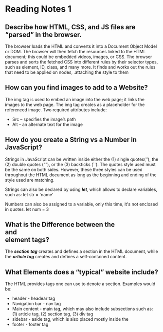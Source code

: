 # Reading Notes 1

## Describe how HTML, CSS, and JS files are “parsed” in the browser.

The browser loads the HTML and converts it into a Document Object Model or DOM. 
The browser will then fetch the resources linked to the HTML document; this could be embedded videos, images, or CSS. 
The browser parses and sorts the fetched CSS into different rules by their selector types, such as element, ID, class, and many more. 
It finds and works out the rules that need to be applied on nodes, .attaching the style to them


## How can you find images to add to a Website?

The img tag is used to embed an image into the web page; it links the images to the web page. The img tag creates as a placeholder for the referenced image. Two required attributes include:
-	Src – specifies the image’s path
-	Alt – an alternate text for the image


## How do you create a String vs a Number in JavaScript?

Strings in JavaScript can be written inside either the (1) single quotes(‘’), the (2) double quotes (“”), or the (3) backticks (``). The quotes style used must be the same on both sides. However, these three styles can be used throughout the HTML document as long as the beginning and ending of the style used are matching.

Strings can also be declared by using ***let***, which allows to declare variables, such as:
  let str = 'name'
  
Numbers can also be assigned to a variable, only this time, it's not enclosed in quotes.
  let num = 3


## What is the Difference between the <article></article> and <section></setion> element tags?

The ***section tag***  creates and defines a section in the HTML document, while the ***article tag*** creates and defines a self-contained content.


## What Elements does a “typical” website include?
The HTML provides tags one can use to denote a section. Examples would be:
-	header - headear tag
-	Navigation bar - nav tag
-	Main content - main tag, which may also include subsections such as: (1) article tag, (2) section tag, (3) div tag
- sidebar - aside tag, which is also placed mostly inside the <main></main>
- footer - footer tag




  
